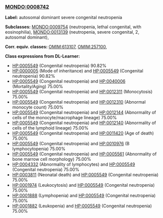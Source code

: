 
### [MONDO:0008742](http://purl.obolibrary.org/obo/MONDO_0008742)
**Label:** autosomal dominant severe congenital neutropenia

**Subclasses:** [MONDO:0009754](http://purl.obolibrary.org/obo/MONDO_0009754) (neutropenia, lethal congenital, with eosinophilia), [MONDO:0013139](http://purl.obolibrary.org/obo/MONDO_0013139) (neutropenia, severe congenital, 2, autosomal dominant), 

**Corr. equiv. classes:** [OMIM:613107](http://purl.obolibrary.org/obo/OMIM_613107), [OMIM:257100](http://purl.obolibrary.org/obo/OMIM_257100), 

**Class expressions from DL-Learner:**

- [HP:0005549](http://purl.obolibrary.org/obo/HP_0005549) (Congenital neutropenia) 90.82%
- [HP:0000005](http://purl.obolibrary.org/obo/HP_0000005) (Mode of inheritance) and [HP:0005549](http://purl.obolibrary.org/obo/HP_0005549) (Congenital neutropenia) 90.82%
- [HP:0005549](http://purl.obolibrary.org/obo/HP_0005549) (Congenital neutropenia) and [HP:0040006](http://purl.obolibrary.org/obo/HP_0040006) (Mortality/Aging) 75.00%
- [HP:0005549](http://purl.obolibrary.org/obo/HP_0005549) (Congenital neutropenia) and [HP:0012311](http://purl.obolibrary.org/obo/HP_0012311) (Monocytosis) 75.00%
- [HP:0005549](http://purl.obolibrary.org/obo/HP_0005549) (Congenital neutropenia) and [HP:0012310](http://purl.obolibrary.org/obo/HP_0012310) (Abnormal monocyte count) 75.00%
- [HP:0005549](http://purl.obolibrary.org/obo/HP_0005549) (Congenital neutropenia) and [HP:0012144](http://purl.obolibrary.org/obo/HP_0012144) (Abnormality of cells of the monocyte/macrophage lineage) 75.00%
- [HP:0005549](http://purl.obolibrary.org/obo/HP_0005549) (Congenital neutropenia) and [HP:0012140](http://purl.obolibrary.org/obo/HP_0012140) (Abnormality of cells of the lymphoid lineage) 75.00%
- [HP:0005549](http://purl.obolibrary.org/obo/HP_0005549) (Congenital neutropenia) and [HP:0011420](http://purl.obolibrary.org/obo/HP_0011420) (Age of death) 75.00%
- [HP:0005549](http://purl.obolibrary.org/obo/HP_0005549) (Congenital neutropenia) and [HP:0010976](http://purl.obolibrary.org/obo/HP_0010976) (B lymphocytopenia) 75.00%
- [HP:0005549](http://purl.obolibrary.org/obo/HP_0005549) (Congenital neutropenia) and [HP:0005561](http://purl.obolibrary.org/obo/HP_0005561) (Abnormality of bone marrow cell morphology) 75.00%
- [HP:0004332](http://purl.obolibrary.org/obo/HP_0004332) (Abnormality of lymphocytes) and [HP:0005549](http://purl.obolibrary.org/obo/HP_0005549) (Congenital neutropenia) 75.00%
- [HP:0003811](http://purl.obolibrary.org/obo/HP_0003811) (Neonatal death) and [HP:0005549](http://purl.obolibrary.org/obo/HP_0005549) (Congenital neutropenia) 75.00%
- [HP:0001974](http://purl.obolibrary.org/obo/HP_0001974) (Leukocytosis) and [HP:0005549](http://purl.obolibrary.org/obo/HP_0005549) (Congenital neutropenia) 75.00%
- [HP:0001888](http://purl.obolibrary.org/obo/HP_0001888) (Lymphopenia) and [HP:0005549](http://purl.obolibrary.org/obo/HP_0005549) (Congenital neutropenia) 75.00%
- [HP:0001882](http://purl.obolibrary.org/obo/HP_0001882) (Leukopenia) and [HP:0005549](http://purl.obolibrary.org/obo/HP_0005549) (Congenital neutropenia) 75.00%


